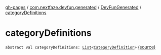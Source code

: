[gh-pages](../../index.md) / [com.nextfaze.devfun.generated](../index.md) / [DevFunGenerated](index.md) / [categoryDefinitions](.)

# categoryDefinitions

`abstract val categoryDefinitions: `[`List`](https://kotlinlang.org/api/latest/jvm/stdlib/kotlin.collections/-list/index.html)`<`[`CategoryDefinition`](../../com.nextfaze.devfun.core/-category-definition/index.md)`>` [(source)](https://github.com/NextFaze/dev-fun/tree/master/devfun-annotations/src/main/java/com/nextfaze/devfun/generated/Generated.kt#L14)